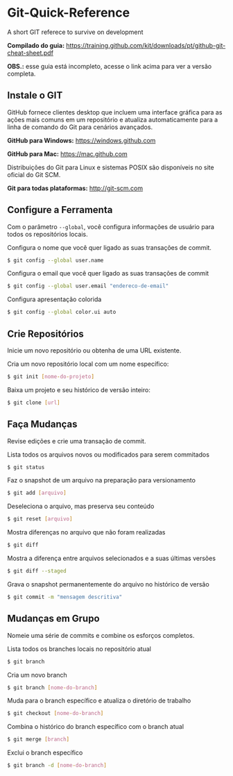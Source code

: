 # Git-Quick-Reference
A short GIT referece to survive on development

**Compilado do guia:**
https://training.github.com/kit/downloads/pt/github-git-cheat-sheet.pdf

**OBS.:** esse guia está incompleto, acesse o link acima para ver a versão completa.


## Instale o GIT

GitHub fornece clientes desktop que incluem uma interface gráfica para as ações mais comuns em um  repositório e atualiza automaticamente para a linha de comando do Git para cenários avançados.

**GitHub para Windows:** https://windows.github.com

**GitHub para Mac:** https://mac.github.com

Distribuições do Git para Linux e sistemas POSIX são disponíveis no site oficial do Git SCM.

**Git para todas plataformas:** http://git-scm.com


## Configure a Ferramenta

Com o parâmetro ```--global```, você configura informações de usuário para todos os repositórios locais.

Configura o nome que você quer ligado as suas transações de commit.
```bash
$ git config --global user.name 
```

Configura o email que você quer ligado as suas transações de commit
```bash
$ git config --global user.email "endereco-de-email"
```

Configura apresentação colorida
```bash
$ git config --global color.ui auto
```


## Crie Repositórios
Inicie um novo repositório ou obtenha de uma URL existente.

Cria um novo repositório local com um nome específico:
```bash
$ git init [nome-do-projeto]
```

Baixa um projeto e seu histórico de versão inteiro:
```bash
$ git clone [url]
```


## Faça Mudanças
Revise edições e crie uma transação de commit.

Lista todos os arquivos novos ou modificados para serem commitados
```bash
$ git status
```

Faz o snapshot de um arquivo na preparação para versionamento
```bash
$ git add [arquivo]
```

Deseleciona o arquivo, mas preserva seu conteúdo
```bash
$ git reset [arquivo]
```

Mostra diferenças no arquivo que não foram realizadas
```bash
$ git diff
```

Mostra a diferença entre arquivos selecionados e a suas últimas versões
```bash
$ git diff --staged
```

Grava o snapshot permanentemente do arquivo no histórico de versão
```bash
$ git commit -m "mensagem descritiva"
```


## Mudanças em Grupo
Nomeie uma série de commits e combine os esforços completos.

Lista todos os branches locais no repositório atual
```bash
$ git branch
```

Cria um novo branch
```bash
$ git branch [nome-do-branch]
```

Muda para o branch específico e atualiza o diretório de trabalho
```bash
$ git checkout [nome-do-branch]
```

Combina o histórico do branch específico com o branch atual
```bash
$ git merge [branch]
```

Exclui o branch específico
```bash
$ git branch -d [nome-do-branch]
```
